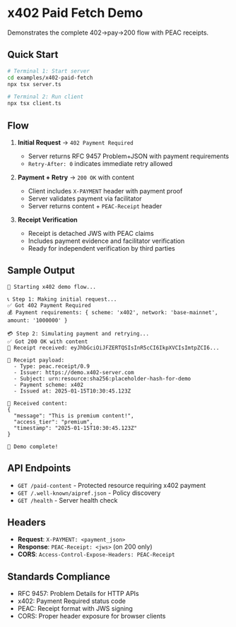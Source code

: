 # x402 Paid Fetch Demo

Demonstrates the complete 402→pay→200 flow with PEAC receipts.

## Quick Start

```bash
# Terminal 1: Start server
cd examples/x402-paid-fetch
npx tsx server.ts

# Terminal 2: Run client
npx tsx client.ts
```

## Flow

1. **Initial Request** → `402 Payment Required`
   - Server returns RFC 9457 Problem+JSON with payment requirements
   - `Retry-After: 0` indicates immediate retry allowed

2. **Payment + Retry** → `200 OK` with content
   - Client includes `X-PAYMENT` header with payment proof
   - Server validates payment via facilitator
   - Server returns content + `PEAC-Receipt` header

3. **Receipt Verification**
   - Receipt is detached JWS with PEAC claims
   - Includes payment evidence and facilitator verification
   - Ready for independent verification by third parties

## Sample Output

```
🚀 Starting x402 demo flow...

📞 Step 1: Making initial request...
✅ Got 402 Payment Required
💰 Payment requirements: { scheme: 'x402', network: 'base-mainnet', amount: '1000000' }

💳 Step 2: Simulating payment and retrying...
✅ Got 200 OK with content
🧾 Receipt received: eyJhbGciOiJFZERTQSIsInR5cCI6IkpXVCIsImtpZCI6...

📄 Receipt payload:
  - Type: peac.receipt/0.9
  - Issuer: https://demo.x402-server.com
  - Subject: urn:resource:sha256:placeholder-hash-for-demo
  - Payment scheme: x402
  - Issued at: 2025-01-15T10:30:45.123Z

📝 Received content:
{
  "message": "This is premium content!",
  "access_tier": "premium",
  "timestamp": "2025-01-15T10:30:45.123Z"
}

🎉 Demo complete!
```

## API Endpoints

- `GET /paid-content` - Protected resource requiring x402 payment
- `GET /.well-known/aipref.json` - Policy discovery
- `GET /health` - Server health check

## Headers

- **Request**: `X-PAYMENT: <payment_json>`
- **Response**: `PEAC-Receipt: <jws>` (on 200 only)
- **CORS**: `Access-Control-Expose-Headers: PEAC-Receipt`

## Standards Compliance

- RFC 9457: Problem Details for HTTP APIs
- x402: Payment Required status code
- PEAC: Receipt format with JWS signing
- CORS: Proper header exposure for browser clients
